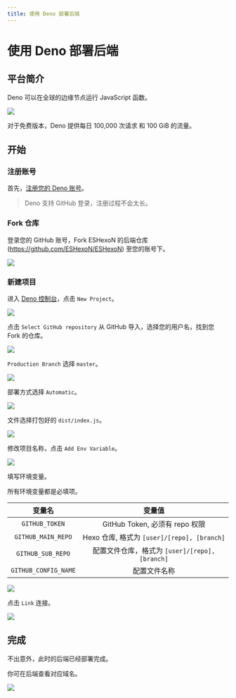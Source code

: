 ```yaml
---
title: 使用 Deno 部署后端
---
```


# 使用 Deno 部署后端

## 平台简介

Deno 可以在全球的边缘节点运行 JavaScript 函数。

![](https://m.360buyimg.com/babel/jfs/t1/120803/6/29007/154165/637891f1Ef713f19c/c2ec5a1171971a76.png)

对于免费版本，Deno 提供每日 100,000 次请求 和 100 GiB 的流量。

## 开始

### 注册账号

首先，[注册您的 Deno 账号](https://dash.deno.com/signin)。

> Deno 支持 GitHub 登录，注册过程不会太长。

### Fork 仓库

登录您的 GitHub 账号，Fork ESHexoN 的后端仓库 (https://github.com/ESHexoN/ESHexoN) 至您的账号下。

![](https://m.360buyimg.com/babel/jfs/t1/44144/5/22045/197956/6378939eE8b19751f/217846fcf04bee3d.png)


### 新建项目

进入 [Deno 控制台](https://dash.deno.com/)，点击 `New Project`。

![](https://m.360buyimg.com/babel/jfs/t1/166005/10/32198/34313/637892fcE0dc0e711/d1475ddec4668ce2.png)

点击 `Select GitHub repository` 从 GitHub 导入，选择您的用户名，找到您 Fork 的仓库。


![](https://m.360buyimg.com/babel/jfs/t1/125097/30/32288/271906/63789465Ed756102f/1f33effce81ce600.png)

`Production Branch` 选择 `master`。

![](https://m.360buyimg.com/babel/jfs/t1/139737/37/32208/172672/637894beEb552facc/d4e428f886e1d4c0.png)

部署方式选择 `Automatic`。

![](https://m.360buyimg.com/babel/jfs/t1/209932/24/28736/193557/63789514E8cba42d2/41b7529eeb2bd1cd.png)

文件选择打包好的 `dist/index.js`。

![](https://m.360buyimg.com/babel/jfs/t1/132606/9/30923/168989/6378954cE5505c834/0497c3522bf7e994.png)

修改项目名称，点击 `Add Env Variable`。

![](https://m.360buyimg.com/babel/jfs/t1/184809/18/31078/180435/637895a9Eda320c47/14997cdb0a09424f.png)

填写环境变量。

所有环境变量都是必填项。

| 变量名 | 变量值 |
| :-: | :-: |
| `GITHUB_TOKEN` | GitHub Token, 必须有 repo 权限 |
| `GITHUB_MAIN_REPO` | Hexo 仓库, 格式为 `[user]/[repo], [branch]` |
| `GITHUB_SUB_REPO` | 配置文件仓库，格式为 `[user]/[repo], [branch]`|
| `GITHUB_CONFIG_NAME` | 配置文件名称 |

![](https://m.360buyimg.com/babel/jfs/t1/114242/32/29768/38717/6378961dEabedafd5/34af1f584c200748.png)

点击 `Link` 连接。

![](ttps://m.360buyimg.com/babel/jfs/t1/146383/13/31135/112882/63789709E0ad86522/851b8dc71379d41d.png)

## 完成

不出意外，此时的后端已经部署完成。

你可在后端查看对应域名。

![](https://m.360buyimg.com/babel/jfs/t1/57867/4/21733/262180/63789773E39bd2527/d3c1d22ba1a3d887.png)
